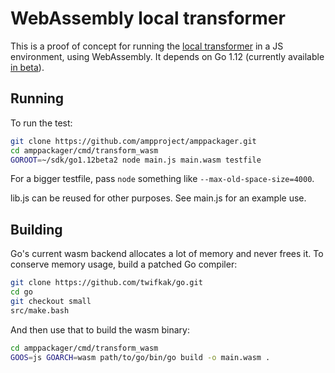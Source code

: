 # WebAssembly local transformer

This is a proof of concept for running the [local
transformer](../../transformer) in a JS environment, using WebAssembly. It
depends on Go 1.12 (currently available [in
beta](https://golang.org/dl/#unstable)).

## Running

To run the test:
```bash
git clone https://github.com/ampproject/amppackager.git
cd amppackager/cmd/transform_wasm
GOROOT=~/sdk/go1.12beta2 node main.js main.wasm testfile
```

For a bigger testfile, pass `node` something like `--max-old-space-size=4000`.

lib.js can be reused for other purposes. See main.js for an example use.

## Building

Go's current wasm backend allocates a lot of memory and never frees it. To
conserve memory usage, build a patched Go compiler:

```bash
git clone https://github.com/twifkak/go.git
cd go
git checkout small
src/make.bash
```

And then use that to build the wasm binary:

```bash
cd amppackager/cmd/transform_wasm
GOOS=js GOARCH=wasm path/to/go/bin/go build -o main.wasm .
```
